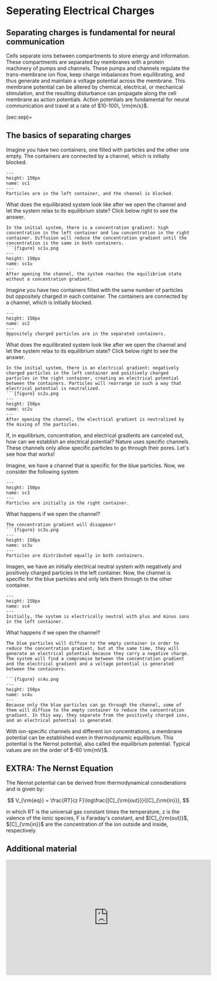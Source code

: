 # Seperating Electrical Charges


## Separating charges is fundamental for neural communication
Cells separate ions between compartments to store energy and information. These compartments are separated by membranes with a protein machinery of pumps and channels. These pumps and channels regulate the trans-membrane ion flow, keep charge imbalances from equilibrating, and thus generate and maintain a voltage potential across the membrane. This membrane potential can be altered by chemical, electrical, or mechanical stimulation, and the resulting disturbance can propagate along the cell membrane as action potentials. Action potentials are fundamental for neural communication and travel at a rate of $10-100\, \rm{m/s}$.

(sec:sep)=
## The basics of separating charges

Imagine you have two containers, one filled with particles and the other one empty. The containers are connected by a channel, which is initially blocked.

```{figure} sc1.png
---
height: 150px
name: sc1
---
Particles are in the left container, and the channel is blocked.
```
What does the equilibrated system look like after we open the channel and let the system relax to its equilibrium state? Click below right to see the answer.
```{toggle}
In the initial system, there is a concentration gradient: high concentration in the left container and low concentration in the right container. Diffusion will reduce the concentration gradient until the concentration is the same in both containers. 
```{figure} sc1u.png
---
height: 150px
name: sc1u
---
After opening the channel, the system reaches the equilibrium state without a concentration gradient.  
```

Imagine you have two containers filled with the same number of particles but oppositely charged in each container. The containers are connected by a channel, which is initially blocked.
```{figure} sc2.png
---
height: 150px
name: sc2
---
Oppositely charged particles are in the separated containers.
```
What does the equilibrated system look like after we open the channel and let the system relax to its equilibrium state? Click below right to see the answer.
```{toggle}
In the initial system, there is an electrical gradient: negatively charged particles in the left container and positively charged particles in the right container, creating an electrical potential between the containers. Particles will rearrange in such a way that electrical potential is neutralized.  
```{figure} sc2u.png
---
height: 150px
name: sc2u
---
After opening the channel, the electrical gradient is neutralized by the mixing of the particles.
```

If, in equilibrium, concentration, and electrical gradients are canceled out, how can we establish an electrical potential? Nature uses specific channels. These channels only allow specific particles to go through their pores. Let's see how that works!

Imagine, we have a channel that is specific for the blue particles. Now, we consider the following system

```{figure} sc3.png
---
height: 150px
name: sc3
---
Particles are initially in the right container.
```
What happens if we open the channel?
```{toggle}
The concentration gradient will disappear!
```{figure} sc3u.png
---
height: 150px
name: sc3u
---
Particles are distributed equally in both containers.
```

Imagen, we have an initially electrical neutral system with negatively and positively charged particles in the left container. Now, the channel is specific for the blue particles and only lets them through to the other container.

```{figure} sc4.png
---
height: 150px
name: sc4
---
Initially, the system is electrically neutral with plus and minus ions in the left container.
```
What happens if we open the channel?
```{toggle}
The blue particles will diffuse to the empty container in order to reduce the concentration gradient, but at the same time, they will generate an electrical potential because they carry a negative charge. The system will find a compromise between the concentration gradient and the electrical gradient and a voltage potential is generated between the containers. 

```{figure} sc4u.png
---
height: 150px
name: sc4u
---
Because only the blue particles can go through the channel, some of them will diffuse to the empty container to reduce the concentration gradient. In this way, they separate from the positively charged ions, and an electrical potential is generated.
```
With ion-specific channels and different ion concentrations, a membrane potential can be established even in thermodynamic equilibrium. This potential is the Nernst potential, also called the equilibrium potential. Typical values are on the order of $-60 \rm{mV}$.

## EXTRA: The Nernst Equation

The Nernst potential can be derived from thermodynamical considerations and is given by:

$$
V_{\rm{eq}} = \frac{RT}{z F}\log\frac{[C]_{\rm{out}}}{[C]_{\rm{in}}},
$$

in which RT is the universal gas constant times the temperature, z is the valence of the ionic species, F is Faraday's constant, and $[C]_{\rm{out}}$, $[C]_{\rm{in}}$ are the concentration of the ion outside and inside, respectively. 




## Additional material

<iframe width="560" height="315" src="https://www.youtube.com/embed/Ba02v7eoVWQ" frameborder="0" allow="accelerometer; autoplay; encrypted-media; gyroscope; picture-in-picture" allowfullscreen></iframe>
